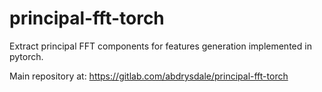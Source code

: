 # principal-fft-torch
Extract principal FFT components for features generation implemented in pytorch.

Main repository at: https://gitlab.com/abdrysdale/principal-fft-torch

